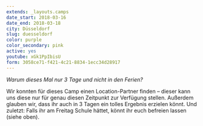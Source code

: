 ```yaml
---
extends: _layouts.camps
date_start: 2018-03-16
date_end: 2018-03-18
city: Düsseldorf
slug: duesseldorf
color: purple
color_secondary: pink
active: yes
youtube: xGk1PpIbisU
form: 3058ce71-f421-4c21-8834-1ecc34d28917
---
```


_Warum dieses Mal nur 3 Tage und nicht in den Ferien?_ 

Wir konnten für dieses Camp einen Location-Partner finden – dieser kann uns diese nur für genau diesen Zeitpunkt zur Verfügung stellen. Außerdem glauben wir, dass ihr auch in 3 Tagen ein tolles Ergebnis erzielen könnt. Und zuletzt: Falls ihr am Freitag Schule hättet, könnt ihr euch befreien lassen (siehe oben).